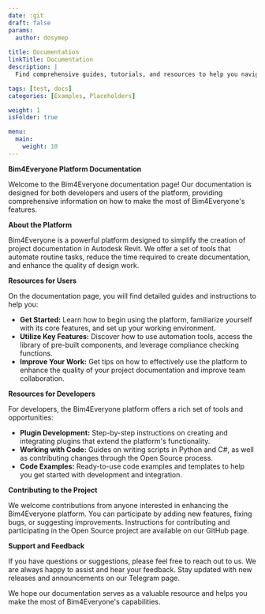 ```yaml
---
date: :git
draft: false
params:
  author: dosymep
  
title: Documentation
linkTitle: Documentation
description: |
  Find comprehensive guides, tutorials, and resources to help you navigate and utilize our platform efficiently.

tags: [test, docs]
categories: [Examples, Placeholders]

weight: 1
isFolder: true

menu:
  main:
    weight: 10
---
```


**Bim4Everyone Platform Documentation**

Welcome to the Bim4Everyone documentation page! Our documentation is designed for both developers and users of the platform, providing comprehensive information on how to make the most of Bim4Everyone's features.

**About the Platform**

Bim4Everyone is a powerful platform designed to simplify the creation of project documentation in Autodesk Revit. We offer a set of tools that automate routine tasks, reduce the time required to create documentation, and enhance the quality of design work.

**Resources for Users**

On the documentation page, you will find detailed guides and instructions to help you:
- **Get Started:** Learn how to begin using the platform, familiarize yourself with its core features, and set up your working environment.
- **Utilize Key Features:** Discover how to use automation tools, access the library of pre-built components, and leverage compliance checking functions.
- **Improve Your Work:** Get tips on how to effectively use the platform to enhance the quality of your project documentation and improve team collaboration.

**Resources for Developers**

For developers, the Bim4Everyone platform offers a rich set of tools and opportunities:
- **Plugin Development:** Step-by-step instructions on creating and integrating plugins that extend the platform's functionality.
- **Working with Code:** Guides on writing scripts in Python and C#, as well as contributing changes through the Open Source process.
- **Code Examples:** Ready-to-use code examples and templates to help you get started with development and integration.

**Contributing to the Project**

We welcome contributions from anyone interested in enhancing the Bim4Everyone platform. You can participate by adding new features, fixing bugs, or suggesting improvements. Instructions for contributing and participating in the Open Source project are available on our GitHub page.

**Support and Feedback**

If you have questions or suggestions, please feel free to reach out to us. We are always happy to assist and hear your feedback. Stay updated with new releases and announcements on our Telegram page.

We hope our documentation serves as a valuable resource and helps you make the most of Bim4Everyone's capabilities.
